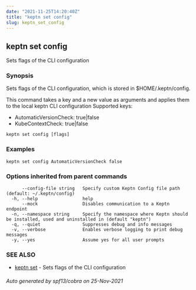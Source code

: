 ```yaml
---
date: "2021-11-25T14:20:40Z"
title: "keptn set config"
slug: keptn_set_config
---
```

## keptn set config

Sets flags of the CLI configuration

### Synopsis

Sets flags of the CLI configuration, which is stored in $HOME/.keptn/config.

This command takes a key and a new value as arguments and applies them to the local keptn CLI configuration
Supported keys:
 * AutomaticVersionCheck: true|false
 * KubeContextCheck: true|false


```
keptn set config [flags]
```

### Examples

```
keptn set config AutomaticVersionCheck false
```

### Options inherited from parent commands

```
      --config-file string   Specify custom Keptn Config file path (default: ~/.keptn/config)
  -h, --help                 help
      --mock                 Disables communication to a Keptn endpoint
  -n, --namespace string     Specify the namespace where Keptn should be installed, used and uninstalled in (default "keptn")
  -q, --quiet                Suppresses debug and info messages
  -v, --verbose              Enables verbose logging to print debug messages
  -y, --yes                  Assume yes for all user prompts
```

### SEE ALSO

* [keptn set](../keptn_set/)	 - Sets flags of the CLI configuration

###### Auto generated by spf13/cobra on 25-Nov-2021
